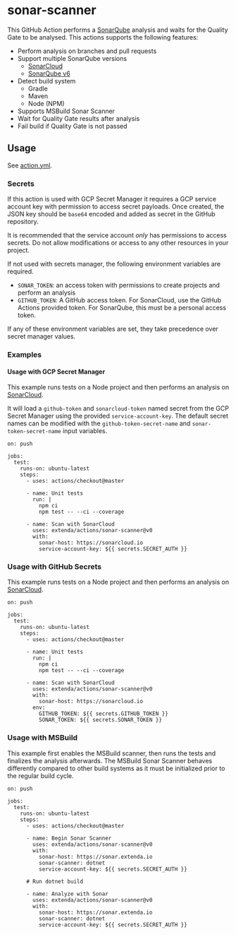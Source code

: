 # sonar-scanner

This GitHub Action performs a [SonarQube](https://sonarqube.org) analysis and waits for the Quality Gate to be analysed.
This actions supports the following features:

  * Perform analysis on branches and pull requests
  * Support multiple SonarQube versions
    * [SonarCloud](https://sonarcloud.io)
    * [SonarQube v6](https://sonar.extenda.io)
  * Detect build system
    * Gradle
    * Maven
    * Node (NPM)
  * Supports MSBuild Sonar Scanner
  * Wait for Quality Gate results after analysis
  * Fail build if Quality Gate is not passed

## Usage

See [action.yml](action.yml).

### Secrets

If this action is used with GCP Secret Manager it requires a GCP service account key with permission to access
secret payloads. Once created, the JSON key should be `base64` encoded and added as secret in the GitHub repository.

It is recommended that the service account _only_ has permissions to access secrets. Do not allow modifications or
access to any other resources in your project.

If not used with secrets manager, the following environment variables are required.

  * `SONAR_TOKEN`: an access token with permissions to create projects and perform an analysis
  * `GITHUB_TOKEN`: A GitHub access token. For SonarCloud, use the GitHub Actions provided token.
                    For SonarQube, this must be a personal access token.

If any of these environment variables are set, they take precedence over secret manager values.

### Examples

#### Usage with GCP Secret Manager

This example runs tests on a Node project and then performs an analysis on [SonarCloud](https://sonarcloud.io).

It will load a `github-token` and `sonarcloud-token` named secret from the GCP Secret Manager
using the provided `service-account-key`. The default secret names can be modified with the
`github-token-secret-name` and `sonar-token-secret-name` input variables.

```
on: push

jobs:
  test:
    runs-on: ubuntu-latest
    steps:
      - uses: actions/checkout@master

      - name: Unit tests
        run: |
          npm ci
          npm test -- --ci --coverage

      - name: Scan with SonarCloud
        uses: extenda/actions/sonar-scanner@v0
        with:
          sonar-host: https://sonarcloud.io
          service-account-key: ${{ secrets.SECRET_AUTH }}
```

### Usage with GitHub Secrets

This example runs tests on a Node project and then performs an analysis on [SonarCloud](https://sonarcloud.io).

```
on: push

jobs:
  test:
    runs-on: ubuntu-latest
    steps:
      - uses: actions/checkout@master

      - name: Unit tests
        run: |
          npm ci
          npm test -- --ci --coverage

      - name: Scan with SonarCloud
        uses: extenda/actions/sonar-scanner@v0
        with:
          sonar-host: https://sonarcloud.io
        env:
          GITHUB_TOKEN: ${{ secrets.GITHUB_TOKEN }}
          SONAR_TOKEN: ${{ secrets.SONAR_TOKEN }}
```

### Usage with MSBuild

This example first enables the MSBuild scanner, then runs the tests and finalizes the analysis afterwards.
The MSBuild Sonar Scanner behaves differently compared to other build systems as it must be initialized prior to the
regular build cycle.

```
on: push

jobs:
  test:
    runs-on: ubuntu-latest
    steps:
      - uses: actions/checkout@master

      - name: Begin Sonar Scanner
        uses: extenda/actions/sonar-scanner@v0
        with:
          sonar-host: https://sonar.extenda.io
          sonar-scanner: dotnet
          service-account-key: ${{ secrets.SECRET_AUTH }}

      # Run dotnet build

      - name: Analyze with Sonar
        uses: extenda/actions/sonar-scanner@v0
        with:
          sonar-host: https://sonar.extenda.io
          sonar-scanner: dotnet
          service-account-key: ${{ secrets.SECRET_AUTH }}
```
